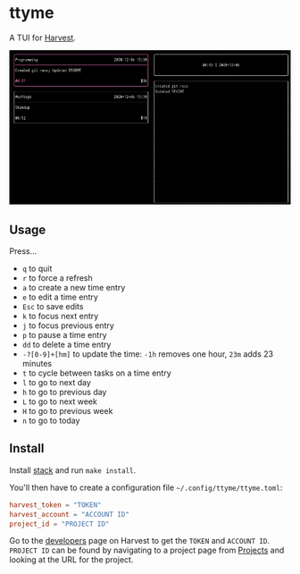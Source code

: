 # ttyme

A TUI for [Harvest](https://www.getharvest.com/).

![ttyme](screenshots/ttyme.png)

## Usage

Press...

 - `q` to quit
 - `r` to force a refresh
 - `a` to create a new time entry
 - `e` to edit a time entry
 - `Esc` to save edits
 - `k` to focus next entry
 - `j` to focus previous entry
 - `p` to pause a time entry
 - `dd` to delete a time entry
 - `-?[0-9]+[hm]` to update the time: `-1h` removes one hour, `23m` adds 23 minutes
 - `t` to cycle between tasks on a time entry
 - `l` to go to next day
 - `h` to go to previous day
 - `L` to go to next week
 - `H` to go to previous week
 - `n` to go to today

## Install

Install [stack](https://docs.haskellstack.org/en/stable/README/) and run `make install`.

You'll then have to create a configuration file `~/.config/ttyme/ttyme.toml`:

```toml
harvest_token = "TOKEN"
harvest_account = "ACCOUNT ID"
project_id = "PROJECT ID"
```

Go to the [developers](https://id.getharvest.com/developers) page on Harvest to get the `TOKEN` and `ACCOUNT ID`. `PROJECT ID` can be found by navigating to a project page from [Projects](https://julienmaisonneuve.harvestapp.com/projects) and looking at the URL for the project.

